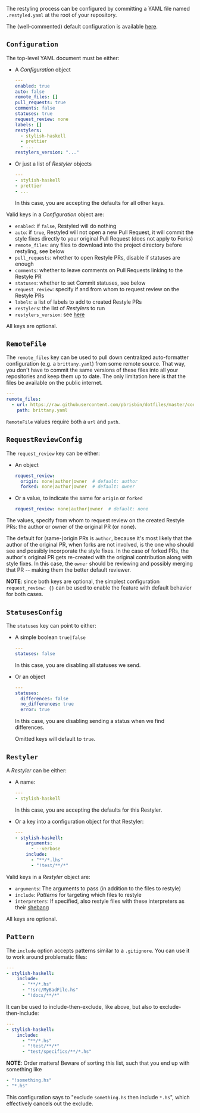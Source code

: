 The restyling process can be configured by committing a YAML file named `.restyled.yaml` at the root of your repository.

The (well-commented) default configuration is available [here](https://github.com/restyled-io/restyler/blob/master/config/default.yaml).

## `Configuration`

The top-level YAML document must be either:

- A *Configuration* object

  ```yaml
  ---
  enabled: true
  auto: false
  remote_files: []
  pull_requests: true
  comments: false
  statuses: true
  request_review: none
  labels: []
  restylers:
    - stylish-haskell
    - prettier
    - ...
  restylers_version: "..."
  ```

- Or just a list of *Restyler* objects

  ```yaml
  ---
  - stylish-haskell
  - prettier
  - ...
  ```

  In this case, you are accepting the defaults for all other keys.

Valid keys in a *Configuration* object are:

- `enabled`: if `false`, Restyled will do nothing
- `auto`: if `true`, Restyled will not open a new Pull Request, it will commit the style fixes directly to your original Pull Request (does not apply to Forks)
- `remote_files`: any files to download into the project directory before restyling, see below
- `pull_requests`: whether to open Restyle PRs, disable if statuses are enough
- `comments`: whether to leave comments on Pull Requests linking to the Restyle PR
- `statuses`: whether to set Commit statuses, see below
- `request_review`: specify if and from whom to request review on the Restyle PRs
- `labels`: a list of labels to add to created Restyle PRs
- `restylers`: the list of *Restyler*s to run
- `restylers_version`: see [here](https://github.com/restyled-io/restyled.io/wiki/Restyler-Versions)

All keys are optional.

## `RemoteFile`

The `remote_files` key can be used to pull down centralized auto-formatter configuration (e.g. a `brittany.yaml`) from some remote source. That way, you don't have to commit the same versions of these files into all your repositories and keep them up to date. The only limitation here is that the files be available on the public internet.

```yaml
---
remote_files:
  - url: https://raw.githubusercontent.com/pbrisbin/dotfiles/master/config/brittany/config.yaml
    path: brittany.yaml
```

`RemoteFile` values require both a `url` and `path`.

## `RequestReviewConfig`

The `request_review` key can be either:

- An object

  ```yaml
  request_review:
    origin: none|author|owner  # default: author
    forked: none|author|owner  # default: owner
  ```

- Or a value, to indicate the same for `origin` or `forked`

  ```yaml
  request_review: none|author|owner  # default: none
  ```

The values, specify from whom to request review on the created Restyle PRs: the author or owner of the original PR (or none).

The default for (same-)origin PRs is `author`, because it's most likely that the author of the original PR, when forks are not involved, is the one who should see and possibly incorporate the style fixes. In the case of forked PRs, the author's original PR gets re-created with the original contribution along with style fixes. In this case, the `owner` should be reviewing and possibly merging that PR -- making them the better default reviewer.

**NOTE**: since both keys are optional, the simplest configuration `request_review: {}` can be used to enable the feature with default behavior for both cases.

## `StatusesConfig`

The `statuses` key can point to either:

- A simple boolean `true|false`

  ```yaml
  ---
  statuses: false
  ```

  In this case, you are disabling all statuses we send.

- Or an object

  ```yaml
  ---
  statuses:
    differences: false
    no_differences: true
    error: true
  ```

  In this case, you are disabling sending a status when we find differences.

  Omitted keys will default to `true`.

## `Restyler`

A *Restyler* can be either:

- A name:

  ```yaml
  ---
  - stylish-haskell
  ```

  In this case, you are accepting the defaults for this Restyler.

- Or a key into a configuration object for that Restyler:

  ```yaml
  ---
  - stylish-haskell:
      arguments:
        - --verbose
      include:
        - "**/*.lhs"
        - "!test/**/*"
  ```

Valid keys in a *Restyler* object are:

- `arguments`: The arguments to pass (in addition to the files to restyle)
- `include`: *Patterns* for targeting which files to restyle
- `interpreters`: If specified, also restyle files with these interpreters as their [shebang](https://en.wikipedia.org/wiki/Shebang_(Unix))

All keys are optional.

## `Pattern`

The `include` option accepts patterns similar to a `.gitignore`. You can use it to work around problematic files:

```yaml
---
- stylish-haskell:
    include:
      - "**/*.hs"
      - "!src/MyBadFile.hs"
      - "!docs/**/*"
```

It can be used to include-then-exclude, like above, but also to exclude-then-include:

```yaml
---
- stylish-haskell:
    include:
      - "**/*.hs"
      - "!test/**/*"
      - "test/specifics/**/*.hs"
```

**NOTE**: Order matters! Beware of sorting this list, such that you end up with something like

```yaml
- "!something.hs"
- "*.hs"
```

This configuration says to "exclude `something.hs` then include `*.hs`", which effectively cancels out the exclude.